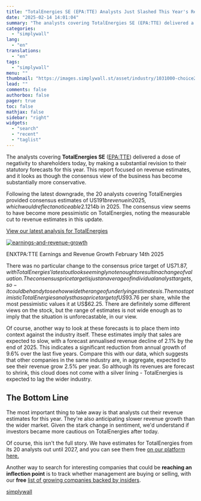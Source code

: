```yaml
---
title: "TotalEnergies SE (EPA:TTE) Analysts Just Slashed This Year's Revenue Estimates By 11%"
date: "2025-02-14 14:01:04"
summary: "The analysts covering TotalEnergies SE (EPA:TTE) delivered a dose of negativity to shareholders today, by making a substantial revision to their statutory forecasts for this year. This report focused on revenue estimates, and it looks as though the consensus view of the business has become substantially more conservative. Following the..."
categories:
  - "simplywall"
lang:
  - "en"
translations:
  - "en"
tags:
  - "simplywall"
menu: ""
thumbnail: "https://images.simplywall.st/asset/industry/1031000-choice2-main-header/1585186666598"
lead: ""
comments: false
authorbox: false
pager: true
toc: false
mathjax: false
sidebar: "right"
widgets:
  - "search"
  - "recent"
  - "taglist"
---
```


The analysts covering **TotalEnergies SE** ([EPA:TTE](https://simplywall.st/stocks/fr/energy/epa-tte/totalenergies-shares)) delivered a dose of negativity to shareholders today, by making a substantial revision to their statutory forecasts for this year. This report focused on revenue estimates, and it looks as though the consensus view of the business has become substantially more conservative.

Following the latest downgrade, the 20 analysts covering TotalEnergies provided consensus estimates of US$191b revenue in 2025, which would reflect a noticeable 2.1% decline on its sales over the past 12 months. Prior to the latest estimates, the analysts were forecasting revenues of US$214b in 2025. The consensus view seems to have become more pessimistic on TotalEnergies, noting the measurable cut to revenue estimates in this update.

 [View our latest analysis for TotalEnergies](https://simplywall.st/stocks/fr/energy/epa-tte/totalenergies-shares) 

[![earnings-and-revenue-growth](https://images.simplywall.st/asset/chart/326300-earnings-and-revenue-growth-1-dark/1739499329267)](https://simplywall.st/stocks/fr/energy/epa-tte/totalenergies-shares/future)

ENXTPA:TTE Earnings and Revenue Growth February 14th 2025

There was no particular change to the consensus price target of US$71.87, with TotalEnergies' latest outlook seemingly not enough to result in a change of valuation. The consensus price target is just an average of individual analyst targets, so - it could be handy to see how wide the range of underlying estimates is. The most optimistic TotalEnergies analyst has a price target of US$93.76 per share, while the most pessimistic values it at US$62.25. There are definitely some different views on the stock, but the range of estimates is not wide enough as to imply that the situation is unforecastable, in our view.

Of course, another way to look at these forecasts is to place them into context against the industry itself. These estimates imply that sales are expected to slow, with a forecast annualised revenue decline of 2.1% by the end of 2025. This indicates a significant reduction from annual growth of 9.6% over the last five years. Compare this with our data, which suggests that other companies in the same industry are, in aggregate, expected to see their revenue grow 2.5% per year. So although its revenues are forecast to shrink, this cloud does not come with a silver lining - TotalEnergies is expected to lag the wider industry.

The Bottom Line
---------------

The most important thing to take away is that analysts cut their revenue estimates for this year. They're also anticipating slower revenue growth than the wider market. Given the stark change in sentiment, we'd understand if investors became more cautious on TotalEnergies after today.

Of course, this isn't the full story. We have estimates for TotalEnergies from its 20 analysts out until 2027, and you can see them free [on our platform here.](https://simplywall.st/stocks/fr/energy/epa-tte/totalenergies-shares/past)

Another way to search for interesting companies that could be  **reaching an inflection point** is to track whether management are buying or selling, with our **free** [list of growing companies backed by insiders](https://simplywall.st/discover/investing-ideas/10228/fast-growing-stocks-with-high-insider-ownership).

[simplywall](https://simplywall.st/stocks/fr/energy/epa-tte/totalenergies-shares/news/totalenergies-se-epatte-analysts-just-slashed-this-years-rev)
